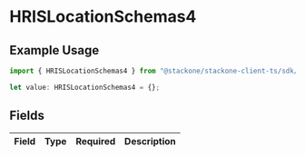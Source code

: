 # HRISLocationSchemas4

## Example Usage

```typescript
import { HRISLocationSchemas4 } from "@stackone/stackone-client-ts/sdk/models/shared";

let value: HRISLocationSchemas4 = {};
```

## Fields

| Field       | Type        | Required    | Description |
| ----------- | ----------- | ----------- | ----------- |